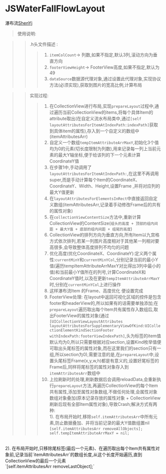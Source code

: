 # JSWaterFallFlowLayout

瀑布流[ShenYj](https://github.com/ShenYj)



>使用说明:<br>

>>  .h头文件描述 :<br>
>>> 1. `itemColCount`-> 列数,如果不指定,默认3列,滚动方向为垂直方向 <br>
>>> 2. `footerViewHeight`-> FooterView高度,如果不指定,默认为49  <br>
>>> 3. `dataSource`数据源代理对象,通过设置此代理对象,实现协议方法(必须实现),获取到图片的宽高比例,计算布局 <br>

>> 实现过程: <br>
>>> 1. 在CollectionView进行布局,实现`prepareLayout`过程中,通过遍历当前CollectionView的items,将每个具体Item的attribute取出(在自定义流水布局类中,通过`[self layoutAttributesForItemAtIndexPath:indexPath]`获取到具体item的属性),存入到一个自定义的数组中(itemAttributesArr) <br>
>>> 2. 自定义一个数组`tempItemAttributeArrMaxY`,初始化3个值均为0的元素(切长度限制为列数),用来记录每一列上当前元素的最大Y轴坐标,便于给该列的下一个元素计算CoordinateY值 <br>
>>> 3. 在步骤1中,手动调用了`layoutAttributesForItemAtIndexPath:`,在这里不再调用super,而是手动计算每个Item的CoordinateX、CoordinateY、Width、Height,设置Frame ,并将对应列的最大Y值更新 <br>
>>> 4. 在`layoutAttributesForElementsInRect`中直接返回自定义数组(itemAttributesArr,记录着手动修改Frame后的共有的属性对象)
>>> 5. 在`collectionViewContentSize`方法中,重新计算CollectionView的ContentSize(`组头的高度 + 顶部的组内间距 + 最大Y值 + 底部的组内间距 + 组尾的高度`) <br>
>>> 6. CollectionView的排列方向为垂直方向,所有Item以九宫格方式依次排列,若某一列图片高度相对于其他某一列相对要高很多,会导致整体高度排列不均匀的问题 <br>
>>> 7. 优化高度(优化CoordinateX、CoordinateY):定义两个属性:`currentMinY`和`currentMinYCol`,分别记录当前的最小Y值(遍历tempItemAttributeArrMaxY对比得出3列中最小的值)和当前最小Y值所在的列号,计算CoordinateX和CoordinateY值时,以及在更新`tempItemAttributeArrMaxY`时,分别在`currentMinYCol`上进行操作 <br>
>>> 8. 这样瀑布流Item 的Frame、高度优化 便设置完成 <br>
>>> 9. FooterView处理: 在layout中返回可视化区域的控件是包含footer和headerView的,所以如果有的话需要单独添加;在`prepareLayout`遍历取出每个Item共有属性存入数组后,取出FooterView的属性对象(通过`[UICollectionViewLayoutAttributes layoutAttributesForSupplementaryViewOfKind:UICollectionElementKindSectionFooter withIndexPath:footerViewIndexPath]`,头为标签的item值默认均为0,所以只需要根据对应section,设置Kind枚举值便可取出头尾标签的属性对象,而在这里我们的section只有一组,所以section为0),需要注意的是,在`prepareLayout`中,设置头尾标签Frame(x,y,w,h)都是有意义的,设置好尾标签的Frame后,同样将尾标签的属性对象存入到`itemAttributesArr`数组中  <br>
>>> 10. 上拉刷新时的处理,刷新数据后会调用reloadData,会重新执行`prepareLayout`方法,再遍历CollectionView的每个Item共有属性,添加至属性对象数组,不做任何处理,会属性对象数组对象叠加(原本记录存放的属性对象 + CollectionView刷新后现有全部Item属性对象),导致Crash;解决方式有两种: <br>
        1). 在布局开始时,移除`self.itemAttributesArr`中所有元素,防止数据叠加、并将当前记录的最大Y值数组置nil <br>
    `
    [self.itemAttributesArr removeAllObjects];
    self.tempItemAttributeArrMaxY = nil;
    `
<br>
    2). 在布局开始时,只移除尾标签(最后一个元素)、在遍历取出每个Item共有属性对象前,记录当前`itemAttributesArr`的数组长度,从这个长度开始遍历,直到CollectionView的最后一个元素 <br>
    `[self.itemAttributesArr removeLastObject];`


